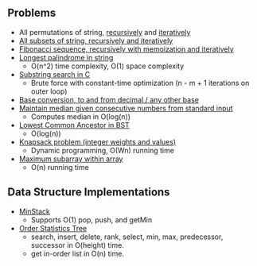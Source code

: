 Problems
-------------------
* All permutations of string, [recursively](https://github.com/marcelpuyat/InterviewQuestionsPractice/blob/master/src/AllPermutationsRecursive.java) and [iteratively](https://github.com/marcelpuyat/InterviewQuestionsPractice/blob/master/src/AllPermutationsIterative.java)
* [All subsets of string, recursively and iteratively](https://github.com/marcelpuyat/InterviewQuestionsPractice/blob/master/src/AllSubsetsOfString.java)
* [Fibonacci sequence, recursively with memoization and iteratively](https://github.com/marcelpuyat/InterviewQuestionsPractice/blob/master/src/Fibonacci.java)
* [Longest palindrome in string](https://github.com/marcelpuyat/InterviewQuestionsPractice/blob/master/src/LongestPalindromeInString.java)
  * O(n^2) time complexity, O(1) space complexity
* [Substring search in C](https://github.com/marcelpuyat/InterviewQuestionsPractice/blob/master/src/cCode/strstr.c)
  * Brute force with constant-time optimization (n - m + 1 iterations on outer loop)
* [Base conversion, to and from decimal / any other base](https://github.com/marcelpuyat/InterviewQuestionsPractice/blob/master/src/ConvertToBaseN.java)
* [Maintain median given consecutive numbers from standard input](https://github.com/marcelpuyat/InterviewQuestionsPractice/blob/master/src/MaintainMedian.java)
  * Computes median in O(log(n))
* [Lowest Common Ancestor in BST](https://github.com/marcelpuyat/InterviewQuestionsPractice/blob/master/src/LowestCommonAncestor.java)
  * O(log(n))
* [Knapsack problem (integer weights and values)](https://github.com/marcelpuyat/InterviewQuestionsPractice/blob/master/src/KnapsackProblem.java)
  * Dynamic programming, O(Wn) running time
* [Maximum subarray within array](https://github.com/marcelpuyat/InterviewQuestionsPractice/blob/master/src/MaxContiguousSum.java)
  * O(n) running time
 
Data Structure Implementations
-------------------
* [MinStack](https://github.com/marcelpuyat/InterviewQuestionsPractice/blob/master/src/MinStack.java)
  * Supports O(1) pop, push, and getMin
* [Order Statistics Tree](https://github.com/marcelpuyat/InterviewQuestionsPractice/blob/master/src/OrderStatsTree.java)
  * search, insert, delete, rank, select, min, max, predecessor, successor in O(height) time.
  * get in-order list in O(n) time.
